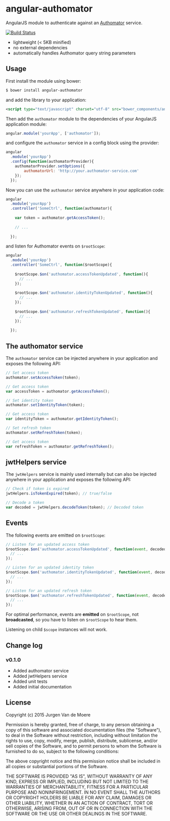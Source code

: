 # angular-authomator

AngularJS module to authenticate against an [Authomator](https://github.com/authomator/authomator) service.

[![Build Status](https://travis-ci.org/authomator/angular-authomator.svg?branch=master)](https://travis-ci.org/authomator/angular-authomator)

- lightweight (< 5KB minified)
- no external dependencies
- automatically handles Authomator query string parameters

## Usage

First install the module using bower:
 
```bash
$ bower install angular-authomator
```

and add the library to your application:

```xml
<script type="text/javascript" charset="utf-8" src="bower_components/angular-authomator/dist/angular-authomator.min.js"></script>
```

Then add the `authomator` module to the dependencies of your AngularJS application module:

```javascript
angular.module('yourApp', ['authomator']);
```

and configure the `authomator` service in a config block using the provider:

```javascript
angular
  .module('yourApp')
  .config(function(authomatorProvider){
    authomatorProvider.setOptions({
        authomatorUrl: 'http://your.authomator-service.com'
    });
  });
```

Now you can use the `authomator` service anywhere in your application code:

```javascript
angular
  .module('yourApp')
  .controller('SomeCtrl', function(authomator){
    
    var token = authomator.getAccessToken();
    
    // ...
    
  });
```

and listen for Authomator events on `$rootScope`:

```javascript
angular
  .module('yourApp')
  .controller('SomeCtrl', function($rootScope){
    
    $rootScope.$on('authomator.accessTokenUpdated', function(){
      // ...
    });
    
    $rootScope.$on('authomator.identityTokenUpdated', function(){
      // ...
    });
    
    $rootScope.$on('authomator.refreshTokenUpdated', function(){
      // ...
    });
    
  });
```

## The authomator service

The `authomator` service can be injected anywhere in your application and exposes the following API:

```javascript
// Set access token
authomator.setAccessToken(token);

// Get access token
var accessToken = authomator.getAccessToken();

// Set identity token
authomator.setIdentityToken(token);

// Get access token
var identityToken = authomator.getIdentityToken();

// Set refresh token
authomator.setRefreshToken(token);

// Get access token
var refreshToken = authomator.getRefreshToken();
```

## jwtHelpers service

The `jwtHelpers` service is mainly used internally but can also be injected anywhere in your application and exposes the following API:

```javascript
// Check if token is expired
jwtHelpers.isTokenExpired(token); // true/false

// Decode a token
var decoded = jwtHelpers.decodeToken(token); // Decoded token
```

## Events

The following events are emitted on `$rootScope`:

```javascript
// Listen for an updated access token
$rootScope.$on('authomator.accessTokenUpdated', function(event, decoded){
  // ...
});

// Listen for an updated identity token
$rootScope.$on('authomator.identityTokenUpdated', function(event, decoded){
  // ...
});

// Listen for an updated refresh token
$rootScope.$on('authomator.refreshTokenUpdated', function(event, decoded){
  // ...
});

```

For optimal performance, events are **emitted** on `$rootScope`, not **broadcasted**,
so you have to listen on `$rootScope` to hear them.

Listening on child `$scope` instances will not work.

## Change log

### v0.1.0

- Added authomator service
- Added jwtHelpers service
- Added unit tests
- Added initial documentation

## License

Copyright (c) 2015 Jurgen Van de Moere

Permission is hereby granted, free of charge, to any person obtaining
a copy of this software and associated documentation files (the
"Software"), to deal in the Software without restriction, including
without limitation the rights to use, copy, modify, merge, publish,
distribute, sublicense, and/or sell copies of the Software, and to
permit persons to whom the Software is furnished to do so, subject to
the following conditions:

The above copyright notice and this permission notice shall be
included in all copies or substantial portions of the Software.

THE SOFTWARE IS PROVIDED "AS IS", WITHOUT WARRANTY OF ANY KIND,
EXPRESS OR IMPLIED, INCLUDING BUT NOT LIMITED TO THE WARRANTIES OF
MERCHANTABILITY, FITNESS FOR A PARTICULAR PURPOSE AND
NONINFRINGEMENT. IN NO EVENT SHALL THE AUTHORS OR COPYRIGHT HOLDERS BE
LIABLE FOR ANY CLAIM, DAMAGES OR OTHER LIABILITY, WHETHER IN AN ACTION
OF CONTRACT, TORT OR OTHERWISE, ARISING FROM, OUT OF OR IN CONNECTION
WITH THE SOFTWARE OR THE USE OR OTHER DEALINGS IN THE SOFTWARE.

